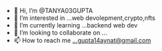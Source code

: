 - 👋 Hi, I’m @TANYA03GUPTA
- 👀 I’m interested in ...web devolepment,crypto,nfts
- 🌱 I’m currently learning ...backend web dev
- 💞️ I’m looking to collaborate on ...
- 📫 How to reach me ...gupta14aynat@gmail.com

<!---
TANYA03GUPTA/TANYA03GUPTA is a ✨ special ✨ repository because its `README.md` (this file) appears on your GitHub profile.
You can click the Preview link to take a look at your changes.
--->
